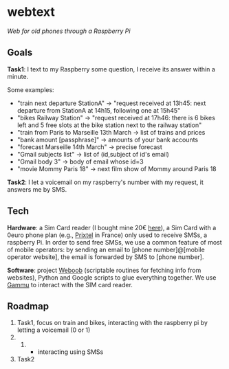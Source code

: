 webtext
=======

*Web for old phones through a Raspberry Pi*

## Goals
**Task1**: I text to my Raspberry some question,
I receive its answer within a minute.

Some examples:
- "train next departure StationA" -> "request received at 13h45: next departure from StationA at 14h15, following one at 15h45"
- "bikes Railway Station" -> "request received at 17h46: there is 6 bikes left and 5 free slots at the bike station next to the railway station"
- "train from Paris to Marseille 13th March -> list of trains and prices
- "bank amount [passphrase]" -> amounts of your bank accounts
- "forecast Marseille 14th March" -> precise forecast
- "Gmail subjects list" -> list of (id,subject of id's email)
- "Gmail body 3" -> body of email whose id=3
- "movie Mommy Paris 18" -> next film show of Mommy around Paris 18


**Task2**: I let a voicemail on my raspberry's number with my request, it answers me by SMS.


## Tech
**Hardware**: a Sim Card reader (I bought mine 20€ [here](http://www.huaweie220.com/)), a Sim Card with a 0euro phone plan (e.g., [Prixtel](http://www.prixtel.com/) in France) only used to receive SMSs, a raspberry Pi.
In order to send free SMSs, we use a common feature of most of mobile operators: by sending an email
to [phone number]@[mobile operator website], the email is forwarded by SMS to [phone number].

**Software**: project [Weboob](http://weboob.org/) (scriptable routines for fetching info from websites), Python and Google scripts to glue everything together. We use [Gammu](http://wammu.eu/) to interact with the SIM card reader.


## Roadmap
1. Task1, focus on train and bikes, interacting with the raspberry pi by letting a voicemail (0 or 1)
2. 1. + interacting using SMSs
3. Task2
